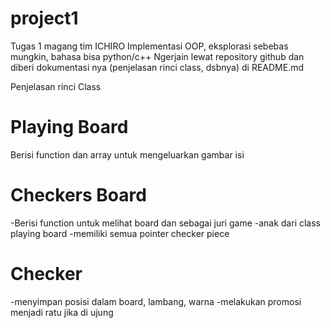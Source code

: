 # project1
Tugas 1 magang tim ICHIRO 
Implementasi OOP, eksplorasi sebebas mungkin, bahasa bisa python/c++
Ngerjain lewat repository github dan diberi dokumentasi nya (penjelasan rinci class, dsbnya) di README.md

Penjelasan rinci Class

# Playing Board
  Berisi function dan array untuk mengeluarkan gambar isi
  
# Checkers Board
  -Berisi function untuk melihat board dan sebagai juri game
  -anak dari class playing board
  -memiliki semua pointer checker piece
  
# Checker
  -menyimpan posisi dalam board, lambang, warna
  -melakukan promosi menjadi ratu jika di ujung
  
